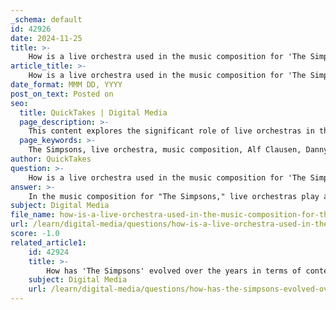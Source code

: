 ```yaml
---
_schema: default
id: 42926
date: 2024-11-25
title: >-
    How is a live orchestra used in the music composition for 'The Simpsons'?
article_title: >-
    How is a live orchestra used in the music composition for 'The Simpsons'?
date_format: MMM DD, YYYY
post_on_text: Posted on
seo:
  title: QuickTakes | Digital Media
  page_description: >-
    This content explores the significant role of live orchestras in the music composition for 'The Simpsons,' highlighting the contributions of composer Alf Clausen and the iconic theme by Danny Elfman.
  page_keywords: >-
    The Simpsons, live orchestra, music composition, Alf Clausen, Danny Elfman, Hollywood Bowl, orchestral arrangements, musical identity, theme song, cultural phenomenon
author: QuickTakes
question: >-
    How is a live orchestra used in the music composition for 'The Simpsons'?
answer: >-
    In the music composition for "The Simpsons," live orchestras play a significant role, particularly under the direction of composer Alf Clausen, who was the primary composer for the series from 1990 to 2017. Clausen utilized a full 35-piece orchestra to record the music for each episode, which allowed for a rich and dynamic sound that complemented the show's unique style and humor. This orchestral approach contributed to the series' distinctive musical identity, characterized by playful melodies and a quirky tone.\n\nOne notable event highlighting the use of live orchestras was "The Simpsons Take the Bowl," a special live performance held at the Hollywood Bowl in 2014. This event featured a live orchestra performing various musical pieces from the show, showcasing the contributions of Clausen and the orchestral arrangements that have become integral to the series.\n\nAdditionally, the theme song of "The Simpsons," composed by Danny Elfman, is a prime example of how orchestral music sets the tone for the series. The catchy and upbeat tune, performed by a full orchestra, encapsulates the show's irreverent nature and has become iconic in popular culture.\n\nOverall, the use of live orchestras in "The Simpsons" not only enhances the comedic and emotional impact of the episodes but also solidifies the show's status as a cultural phenomenon with a lasting musical legacy.
subject: Digital Media
file_name: how-is-a-live-orchestra-used-in-the-music-composition-for-the-simpsons.md
url: /learn/digital-media/questions/how-is-a-live-orchestra-used-in-the-music-composition-for-the-simpsons
score: -1.0
related_article1:
    id: 42924
    title: >-
        How has 'The Simpsons' evolved over the years in terms of content and style?
    subject: Digital Media
    url: /learn/digital-media/questions/how-has-the-simpsons-evolved-over-the-years-in-terms-of-content-and-style
---
```


&nbsp;